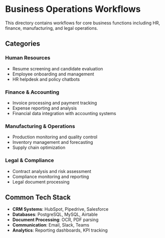 # Business Operations Workflows

This directory contains workflows for core business functions including HR, finance, manufacturing, and legal operations.

## Categories

### Human Resources
- Resume screening and candidate evaluation
- Employee onboarding and management
- HR helpdesk and policy chatbots

### Finance & Accounting
- Invoice processing and payment tracking
- Expense reporting and analysis
- Financial data integration with accounting systems

### Manufacturing & Operations
- Production monitoring and quality control
- Inventory management and forecasting
- Supply chain optimization

### Legal & Compliance
- Contract analysis and risk assessment
- Compliance monitoring and reporting
- Legal document processing

## Common Tech Stack
- **CRM Systems**: HubSpot, Pipedrive, Salesforce
- **Databases**: PostgreSQL, MySQL, Airtable
- **Document Processing**: OCR, PDF parsing
- **Communication**: Email, Slack, Teams
- **Analytics**: Reporting dashboards, KPI tracking
